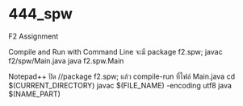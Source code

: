 # 444_spw
F2 Assignment

Compile and Run with Command Line จะมี  package f2.spw;
javac f2/spw/Main.java
java f2.spw.Main

Notepad++ ปิด //package f2.spw; แล้ว compile-run ที่ไฟล์  Main.java
cd $(CURRENT_DIRECTORY)
javac $(FILE_NAME) -encoding utf8
java $(NAME_PART)